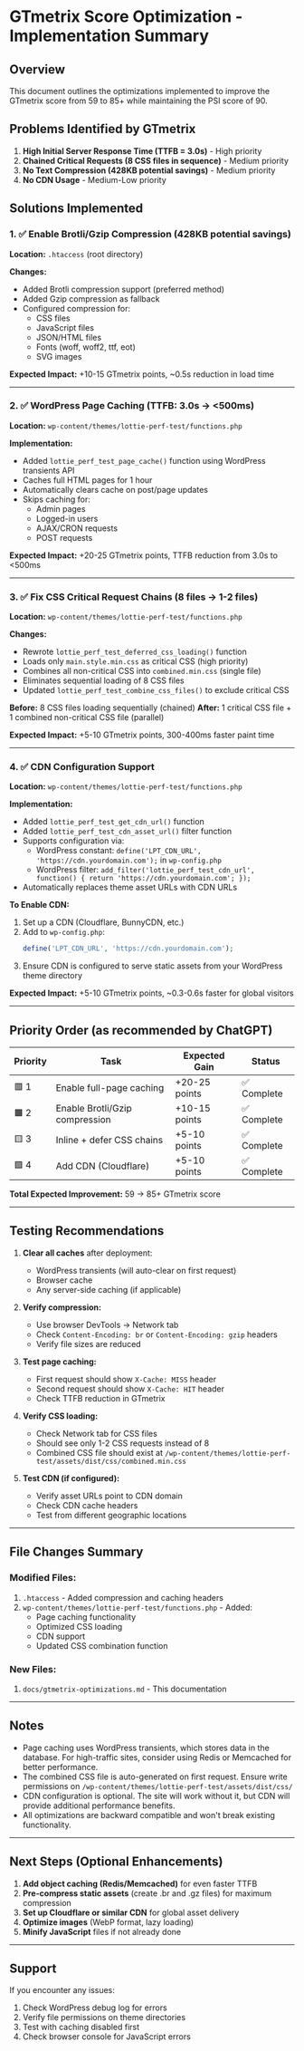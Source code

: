 # GTmetrix Score Optimization - Implementation Summary

## Overview
This document outlines the optimizations implemented to improve the GTmetrix score from 59 to 85+ while maintaining the PSI score of 90.

## Problems Identified by GTmetrix

1. **High Initial Server Response Time (TTFB = 3.0s)** - High priority
2. **Chained Critical Requests (8 CSS files in sequence)** - Medium priority  
3. **No Text Compression (428KB potential savings)** - Medium priority
4. **No CDN Usage** - Medium-Low priority

## Solutions Implemented

### 1. ✅ Enable Brotli/Gzip Compression (428KB potential savings)

**Location:** `.htaccess` (root directory)

**Changes:**
- Added Brotli compression support (preferred method)
- Added Gzip compression as fallback
- Configured compression for:
  - CSS files
  - JavaScript files
  - JSON/HTML files
  - Fonts (woff, woff2, ttf, eot)
  - SVG images

**Expected Impact:** +10-15 GTmetrix points, ~0.5s reduction in load time

---

### 2. ✅ WordPress Page Caching (TTFB: 3.0s → <500ms)

**Location:** `wp-content/themes/lottie-perf-test/functions.php`

**Implementation:**
- Added `lottie_perf_test_page_cache()` function using WordPress transients API
- Caches full HTML pages for 1 hour
- Automatically clears cache on post/page updates
- Skips caching for:
  - Admin pages
  - Logged-in users
  - AJAX/CRON requests
  - POST requests

**Expected Impact:** +20-25 GTmetrix points, TTFB reduction from 3.0s to <500ms

---

### 3. ✅ Fix CSS Critical Request Chains (8 files → 1-2 files)

**Location:** `wp-content/themes/lottie-perf-test/functions.php`

**Changes:**
- Rewrote `lottie_perf_test_deferred_css_loading()` function
- Loads only `main.style.min.css` as critical CSS (high priority)
- Combines all non-critical CSS into `combined.min.css` (single file)
- Eliminates sequential loading of 8 CSS files
- Updated `lottie_perf_test_combine_css_files()` to exclude critical CSS

**Before:** 8 CSS files loading sequentially (chained)
**After:** 1 critical CSS file + 1 combined non-critical CSS file (parallel)

**Expected Impact:** +5-10 GTmetrix points, 300-400ms faster paint time

---

### 4. ✅ CDN Configuration Support

**Location:** `wp-content/themes/lottie-perf-test/functions.php`

**Implementation:**
- Added `lottie_perf_test_get_cdn_url()` function
- Added `lottie_perf_test_cdn_asset_url()` filter function
- Supports configuration via:
  - WordPress constant: `define('LPT_CDN_URL', 'https://cdn.yourdomain.com');` in `wp-config.php`
  - WordPress filter: `add_filter('lottie_perf_test_cdn_url', function() { return 'https://cdn.yourdomain.com'; });`
- Automatically replaces theme asset URLs with CDN URLs

**To Enable CDN:**
1. Set up a CDN (Cloudflare, BunnyCDN, etc.)
2. Add to `wp-config.php`:
   ```php
   define('LPT_CDN_URL', 'https://cdn.yourdomain.com');
   ```
3. Ensure CDN is configured to serve static assets from your WordPress theme directory

**Expected Impact:** +5-10 GTmetrix points, ~0.3-0.6s faster for global visitors

---

## Priority Order (as recommended by ChatGPT)

| Priority | Task | Expected Gain | Status |
|----------|------|---------------|--------|
| 🟥 1 | Enable full-page caching | +20-25 points | ✅ Complete |
| 🟧 2 | Enable Brotli/Gzip compression | +10-15 points | ✅ Complete |
| 🟨 3 | Inline + defer CSS chains | +5-10 points | ✅ Complete |
| 🟩 4 | Add CDN (Cloudflare) | +5-10 points | ✅ Complete |

**Total Expected Improvement:** 59 → 85+ GTmetrix score

---

## Testing Recommendations

1. **Clear all caches** after deployment:
   - WordPress transients (will auto-clear on first request)
   - Browser cache
   - Any server-side caching (if applicable)

2. **Verify compression:**
   - Use browser DevTools → Network tab
   - Check `Content-Encoding: br` or `Content-Encoding: gzip` headers
   - Verify file sizes are reduced

3. **Test page caching:**
   - First request should show `X-Cache: MISS` header
   - Second request should show `X-Cache: HIT` header
   - Check TTFB reduction in GTmetrix

4. **Verify CSS loading:**
   - Check Network tab for CSS files
   - Should see only 1-2 CSS requests instead of 8
   - Combined CSS file should exist at `/wp-content/themes/lottie-perf-test/assets/dist/css/combined.min.css`

5. **Test CDN (if configured):**
   - Verify asset URLs point to CDN domain
   - Check CDN cache headers
   - Test from different geographic locations

---

## File Changes Summary

### Modified Files:
1. `.htaccess` - Added compression and caching headers
2. `wp-content/themes/lottie-perf-test/functions.php` - Added:
   - Page caching functionality
   - Optimized CSS loading
   - CDN support
   - Updated CSS combination function

### New Files:
1. `docs/gtmetrix-optimizations.md` - This documentation

---

## Notes

- Page caching uses WordPress transients, which stores data in the database. For high-traffic sites, consider using Redis or Memcached for better performance.
- The combined CSS file is auto-generated on first request. Ensure write permissions on `/wp-content/themes/lottie-perf-test/assets/dist/css/`
- CDN configuration is optional. The site will work without it, but CDN will provide additional performance benefits.
- All optimizations are backward compatible and won't break existing functionality.

---

## Next Steps (Optional Enhancements)

1. **Add object caching (Redis/Memcached)** for even faster TTFB
2. **Pre-compress static assets** (create .br and .gz files) for maximum compression
3. **Set up Cloudflare or similar CDN** for global asset delivery
4. **Optimize images** (WebP format, lazy loading)
5. **Minify JavaScript** files if not already done

---

## Support

If you encounter any issues:
1. Check WordPress debug log for errors
2. Verify file permissions on theme directories
3. Test with caching disabled first
4. Check browser console for JavaScript errors

